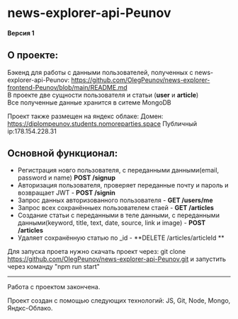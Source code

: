 # news-explorer-api-Peunov

#### Версия 1

## О проекте:  

Бэкенд для работы с данными пользователей, полученных с news-explorer-api-Peunov: https://github.com/OlegPeunov/news-explorer-frontend-Peunov/blob/main/README.md  
В проекте две сущности пользователя и статьи (**user** и **article**)  
Все полученные данные хранится в ситеме MongoDB

Проект также размещен на яндекс облаке:
Домен: https://diplompeunov.students.nomoreparties.space
Публичный ip:178.154.228.31


## Основной функционал:

* Регистрация новго пользователя, с переданными данными(email, password и name)  **POST /signup**
* Авторизация пользователя, проверяет переданные почту и пароль и возвращает JWT - **POST /signin**
* Запрос данных авторизованного пользователя - **GET /users/me**
* Запрос всех сохранённыех пользователем стаей - **GET /articles**
* Создание статьи с переданными в теле данными, с переданными данными(keyword, title, text, date, source, link и image) - **POST /articles** 
* Удаляет сохранённую статью по _id - **DELETE /articles/articleId **




Для запуска проета нужно скачать проект через: git clone https://github.com/OlegPeunov/news-explorer-api-Peunov.git
и запустить через команду "npm run start"



***

Работа с проектом закончена.

Проект создан с помощью следующих технологий: JS, Git, Node, Mongo, Яндкс-Облако.
